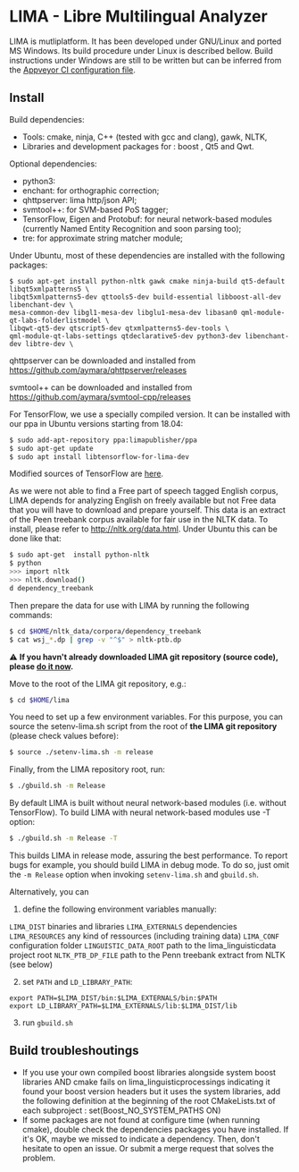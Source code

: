 # LIMA - Libre Multilingual Analyzer

LIMA is mutliplatform. It has been developed under GNU/Linux and ported MS 
Windows. Its build procedure under Linux is described bellow. 
Build instructions under Windows are still to be written but can be inferred 
from the [Appveyor CI configuration file](https://github.com/aymara/lima/blob/master/appveyor.yml).

## Install

Build dependencies: 
- Tools: cmake, ninja, C++ (tested with gcc and clang), gawk, NLTK, 
- Libraries and development packages for : boost , Qt5 and Qwt.

Optional dependencies:
- python3: 
- enchant: for orthographic correction;
- qhttpserver: lima http/json API;
- svmtool++: for SVM-based PoS tagger;
- TensorFlow, Eigen and Protobuf: for neural network-based modules (currently Named Entity Recognition and soon parsing too);
- tre: for approximate string matcher module;


Under Ubuntu, most of these dependencies are installed with the following packages:
```
$ sudo apt-get install python-nltk gawk cmake ninja-build qt5-default libqt5xmlpatterns5 \
libqt5xmlpatterns5-dev qttools5-dev build-essential libboost-all-dev libenchant-dev \
mesa-common-dev libgl1-mesa-dev libglu1-mesa-dev libasan0 qml-module-qt-labs-folderlistmodel \
libqwt-qt5-dev qtscript5-dev qtxmlpatterns5-dev-tools \
qml-module-qt-labs-settings qtdeclarative5-dev python3-dev libenchant-dev libtre-dev \
```

qhttpserver can be downloaded and installed from
https://github.com/aymara/qhttpserver/releases

svmtool++ can be downloaded and installed from https://github.com/aymara/svmtool-cpp/releases

For TensorFlow, we use a specially compiled version. It can be installed with our ppa in Ubuntu versions starting from 18.04:

```bash
$ sudo add-apt-repository ppa:limapublisher/ppa
$ sudo apt-get update
$ sudo apt install libtensorflow-for-lima-dev
```

Modified sources of TensorFlow are [here](https://github.com/aymara/tensorflow/tree/r1.9).

As we were not able to find a Free part of speech tagged English corpus, LIMA
depends for analyzing English on freely available but not Free data that you
will have to download and prepare yourself. This data is an extract of the Peen
treebank corpus available for fair use in the NLTK data. To install, please
refer to http://nltk.org/data.html. Under Ubuntu this can be  done like that:

```bash
$ sudo apt-get  install python-nltk
$ python
>>> import nltk
>>> nltk.download()
d dependency_treebank
```

Then prepare the data for use with LIMA by running the following commands:

```bash
$ cd $HOME/nltk_data/corpora/dependency_treebank
$ cat wsj_*.dp | grep -v "^$" > nltk-ptb.dp
```

:warning: **If you havn't already downloaded LIMA git repository (source code), please [do it now](https://github.com/aymara/lima.git).**

Move to the root of the LIMA  git repository, e.g.:
```bash
$ cd $HOME/lima
```

You need to set up a few environment variables. For this purpose, you can
source the setenv-lima.sh script from the root of **the LIMA git repository** (please check
values before):
```bash
$ source ./setenv-lima.sh -m release
```

Finally, from the LIMA repository root, run:
```bash
$ ./gbuild.sh -m Release
```

By default LIMA is built without neural network-based modules (i.e. without TensorFlow). To build LIMA with neural network-based modules use -T option:

```bash
$ ./gbuild.sh -m Release -T
```

This builds LIMA in release mode, assuring the best performance. To report bugs 
for example, you should build LIMA in debug mode. To do so, just omit the 
`-m Release` option when invoking `setenv-lima.sh` and `gbuild.sh`.

Alternatively, you can

1. define the following environment variables manually:

`LIMA_DIST`             binaries and libraries
`LIMA_EXTERNALS`        dependencies
`LIMA_RESOURCES`        any kind of ressources (including training data)
`LIMA_CONF`             configuration folder
`LINGUISTIC_DATA_ROOT`  path to the lima_linguisticdata project root
`NLTK_PTB_DP_FILE`      path to the Penn treebank extract from NLTK (see below)

2. set `PATH` and `LD_LIBRARY_PATH`:

```
export PATH=$LIMA_DIST/bin:$LIMA_EXTERNALS/bin:$PATH
export LD_LIBRARY_PATH=$LIMA_EXTERNALS/lib:$LIMA_DIST/lib
```

3. run `gbuild.sh`

## Build troubleshoutings

* If you use your own compiled boost libraries alongside system boost libraries
AND cmake fails on lima_linguisticprocessings indicating it found your boost
version headers but it uses the system libraries, add the following definition
at the beginning of the root CMakeLists.txt of each subproject :
set(Boost_NO_SYSTEM_PATHS ON)
* If some packages are not found at configure time (when running cmake), double check the dependencies packages you have installed. If it's OK, maybe we missed to indicate a dependency. Then, don't hesitate to open an issue. Or submit a merge request that solves the problem.

